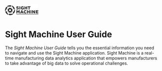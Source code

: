 ![](images/Sight_Machine_Logo_With_Text_333.svg)
# Sight Machine User Guide

The *Sight Machine User Guide* tells you the essential information you need to navigate and use the Sight Machine application. Sight Machine  is a real-time manufacturing data analytics application that empowers manufacturers to take advantage of big data to solve operational challenges. 

